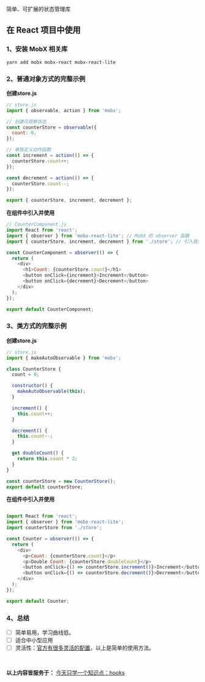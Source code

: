 简单、可扩展的状态管理库


## 在 React 项目中使用 

### 1、安装 MobX 相关库
```
yarn add mobx mobx-react mobx-react-lite
```

### 2、普通对象方式的完整示例

**创建store.js**

```javaScript
// store.js
import { observable, action } from 'mobx';

// 创建可观察状态
const counterStore = observable({
  count: 0,
});

// 单独定义动作函数
const increment = action(() => {
  counterStore.count++;
});

const decrement = action(() => {
  counterStore.count--;
});

export { counterStore, increment, decrement };

```

**在组件中引入并使用**

```javaScript
// CounterComponent.js
import React from 'react';
import { observer } from 'mobx-react-lite'; // MobX 的 observer 函数
import { counterStore, increment, decrement } from './store'; // 引入我们的状态和动作函数

const CounterComponent = observer(() => {
  return (
    <div>
      <h1>Count: {counterStore.count}</h1>
      <button onClick={increment}>Increment</button>
      <button onClick={decrement}>Decrement</button>
    </div>
  );
});

export default CounterComponent;

```

### 3、类方式的完整示例

**创建store.js**

```javaScript
// store.js
import { makeAutoObservable } from 'mobx';

class CounterStore {
  count = 0;

  constructor() {
    makeAutoObservable(this);
  }

  increment() {
    this.count++;
  }

  decrement() {
    this.count--;
  }

  get doubleCount() {
    return this.count * 2;
  }
}

const counterStore = new CounterStore();
export default counterStore;

```

**在组件中引入并使用**

```javaScript

import React from 'react';
import { observer } from 'mobx-react-lite';
import counterStore from './store';

const Counter = observer(() => {
  return (
    <div>
      <p>Count: {counterStore.count}</p>
      <p>Double Count: {counterStore.doubleCount}</p>
      <button onClick={() => counterStore.increment()}>Increment</button>
      <button onClick={() => counterStore.decrement()}>Decrement</button>
    </div>
  );
});

export default Counter;

```

### 4、总结

- [ ] 简单易用，学习曲线低。
- [ ] 适合中小型应用
- [ ] 灵活性：[官方有很多灵活的配置](https://cn.mobx.js.org/intro/concepts.html)，以上是简单的使用方法。

<br/>

**以上内容皆服务于：** [今天只学一个知识点：hooks](https://github.com/yang1212/collection-about/issues/59) 